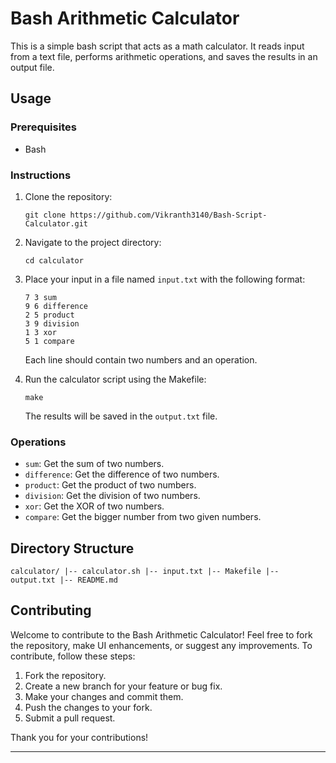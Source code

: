Bash Arithmetic Calculator
==========================

This is a simple bash script that acts as a math calculator. It reads input from a text file, performs arithmetic operations, and saves the results in an output file.

Usage
-----

### Prerequisites

*   Bash

### Instructions

1.  Clone the repository:

    `git clone https://github.com/Vikranth3140/Bash-Script-Calculator.git`
    
2.  Navigate to the project directory:

    `cd calculator`
    
3.  Place your input in a file named `input.txt` with the following format:

    ```plaintext
    7 3 sum
    9 6 difference
    2 5 product
    3 9 division
    1 3 xor
    5 1 compare
    ```
    Each line should contain two numbers and an operation.

4.  Run the calculator script using the Makefile:

    `make`
    
    The results will be saved in the `output.txt` file.


### Operations

*   `sum`: Get the sum of two numbers.
*   `difference`: Get the difference of two numbers.
*   `product`: Get the product of two numbers.
*   `division`: Get the division of two numbers.
*   `xor`: Get the XOR of two numbers.
*   `compare`: Get the bigger number from two given numbers.

Directory Structure
-------------------

``calculator/ |-- calculator.sh |-- input.txt |-- Makefile |-- output.txt |-- README.md``

Contributing
------------

Welcome to contribute to the Bash Arithmetic Calculator! Feel free to fork the repository, make UI enhancements, or suggest any improvements. To contribute, follow these steps:

1.  Fork the repository.
2.  Create a new branch for your feature or bug fix.
3.  Make your changes and commit them.
4.  Push the changes to your fork.
5.  Submit a pull request.

Thank you for your contributions!

* * *